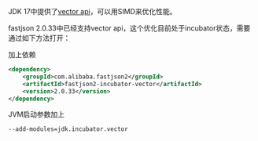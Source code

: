 JDK 17中提供了[vector api](https://openjdk.org/jeps/426)，可以用SIMD来优化性能。

fastjson 2.0.33中已经支持vector api，这个优化目前处于incubator状态，需要通过如下方法打开：

加上依赖
```xml
<dependency>
    <groupId>com.alibaba.fastjson2</groupId>
    <artifactId>fastjson2-incubator-vector</artifactId>
    <version>2.0.33</version>
</dependency>
```

JVM启动参数加上
```shell
--add-modules=jdk.incubator.vector
```
